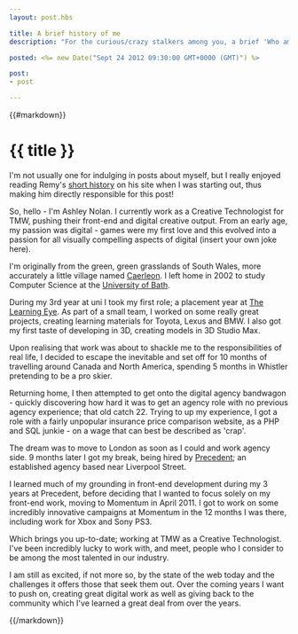 ```yaml
---
layout: post.hbs

title: A brief history of me
description: "For the curious/crazy stalkers among you, a brief 'Who am I', and how I've fallen into doing whatever it is that I do."

posted: <%= new Date("Sept 24 2012 09:30:00 GMT+0000 (GMT)") %>

post:
- post

---
```


{{#markdown}}

# {{ title }}

I'm not usually one for indulging in posts about myself, but I really enjoyed reading Remy's [short history](http://remysharp.com/about/) on his site when I was starting out, thus making him directly responsible for this post!

So, hello - I'm Ashley Nolan.  I currently work as a Creative Technologist for TMW, pushing their front-end and digital creative output.  From an early age, my passion was digital - games were my first love and this evolved into a passion for all visually compelling aspects of digital (insert your own joke here).

I'm originally from the green, green grasslands of South Wales, more accurately a little village named [Caerleon](http://www.caerleon.net/).  I left home in 2002 to study Computer Science at the [University of Bath](http://www.bath.ac.uk/).

During my 3rd year at uni I took my first role; a placement year at [The Learning Eye](http://www.thelearningeye.com/).  As part of a small team, I worked on some really great projects, creating learning materials for Toyota, Lexus and BMW.  I also got my first taste of developing in 3D, creating models in 3D Studio Max.

Upon realising that work was about to shackle me to the responsibilities of real life, I decided to escape the inevitable and set off for 10 months of travelling around Canada and North America, spending 5 months in Whistler pretending to be a pro skier.

Returning home, I then attempted to get onto the digital agency bandwagon - quickly discovering how hard it was to get an agency role with no previous agency experience; that old catch 22.  Trying to up my experience, I got a role with a fairly unpopular insurance price comparison website, as a PHP and SQL junkie - on a wage that can best be described as 'crap'.

The dream was to move to London as soon as I could and work agency side. 9 months later I got my break, being hired by [Precedent](http://www.precedent.co.uk/); an established agency based near Liverpool Street.

I learned much of my grounding in front-end development during my 3 years at Precedent, before deciding that I wanted to focus solely on my front-end work, moving to Momentum in April 2011.  I got to work on some incredibly innovative campaigns at Momentum in the 12 months I was there, including work for Xbox and Sony PS3.

Which brings you up-to-date; working at TMW as a Creative Technologist.  I've been incredibly lucky to work with, and meet, people who I consider to be among the most talented in our industry.

I am still as excited, if not more so, by the state of the web today and the challenges it offers those that seek them out.  Over the coming years I want to push on, creating great digital work as well as giving back to the community which I've learned a great deal from over the years.

{{/markdown}}